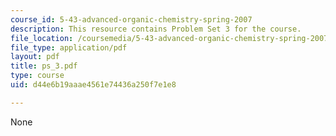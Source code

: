 ```yaml
---
course_id: 5-43-advanced-organic-chemistry-spring-2007
description: This resource contains Problem Set 3 for the course.
file_location: /coursemedia/5-43-advanced-organic-chemistry-spring-2007/d44e6b19aaae4561e74436a250f7e1e8_ps_3.pdf
file_type: application/pdf
layout: pdf
title: ps_3.pdf
type: course
uid: d44e6b19aaae4561e74436a250f7e1e8

---
```

None